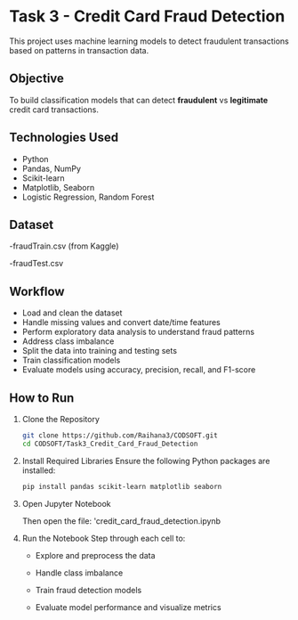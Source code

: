# Task 3 - Credit Card Fraud Detection


This project uses machine learning models to detect fraudulent transactions based on patterns in transaction data.

##  Objective

To build classification models that can detect **fraudulent** vs **legitimate** credit card transactions.

## Technologies Used

- Python
- Pandas, NumPy
- Scikit-learn
- Matplotlib, Seaborn
- Logistic Regression, Random Forest

##  Dataset

  
   -fraudTrain.csv (from Kaggle)
  
   -fraudTest.csv

## Workflow

- Load and clean the dataset
- Handle missing values and convert date/time features
- Perform exploratory data analysis  to understand fraud patterns
- Address class imbalance 
- Split the data into training and testing sets
- Train classification models 
- Evaluate models using accuracy, precision, recall, and F1-score


##  How to Run

1. Clone the Repository
   ```bash
   git clone https://github.com/Raihana3/CODSOFT.git
   cd CODSOFT/Task3_Credit_Card_Fraud_Detection

2. Install Required Libraries
    Ensure the following Python packages are installed:
    ```bash
    pip install pandas scikit-learn matplotlib seaborn

3. Open Jupyter Notebook
   
    Then open the file: 'credit_card_fraud_detection.ipynb
    
4. Run the Notebook
     Step through each cell to:

   - Explore and preprocess the data

   - Handle class imbalance

   - Train fraud detection models

   - Evaluate model performance and visualize metrics



